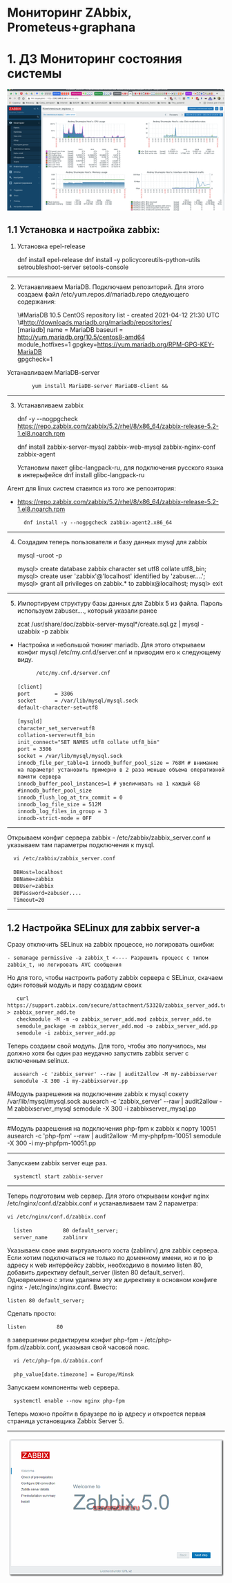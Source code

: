#       Мониторинг ZAbbix, Prometeus+graphana

#       1. ДЗ Мониторинг состояния системы


![Скриншот установленной zabbix системы](Images/Screenshot_Dashboard.png)



##        1.1  Установка и настройка zabbix:



1. Установка epel-release

      dnf install epel-release
      dnf install -y policycoreutils-python-utils setroubleshoot-server setools-console

___

2. Устанавливаем MariaDB. Подключаем репозиторий. Для этого создаем файл /etc/yum.repos.d/mariadb.repo следующего содержания:



      \\#MariaDB 10.5 CentOS repository list - created 2021-04-12 21:30 UTC
      \\#http://downloads.mariadb.org/mariadb/repositories/  
      [mariadb]
      name = MariaDB
      baseurl = http://yum.mariadb.org/10.5/centos8-amd64  
      module_hotfixes=1
      gpgkey=https://yum.mariadb.org/RPM-GPG-KEY-MariaDB  
      gpgcheck=1

Устанавливаем MariaDB-server

            yum install MariaDB-server MariaDB-client &&

___

3. Устанавливаем zabbix

      dnf -y --nogpgcheck https://repo.zabbix.com/zabbix/5.2/rhel/8/x86_64/zabbix-release-5.2-1.el8.noarch.rpm

      dnf install zabbix-server-mysql zabbix-web-mysql zabbix-nginx-conf zabbix-agent

      Установим пакет glibc-langpack-ru, для подключения русского языка в интерыфейсе
      dnf install glibc-langpack-ru

Агент для linux систем ставится из того же репозитория:

- https://repo.zabbix.com/zabbix/5.2/rhel/8/x86_64/zabbix-release-5.2-1.el8.noarch.rpm

        dnf install -y --nogpgcheck zabbix-agent2.x86_64

___

4. Создадим теперь пользователя и базу данных mysql для zabbix

    mysql -uroot -p

      mysql> create database zabbix character set utf8 collate utf8_bin;
      mysql> create user 'zabbix'@'localhost' identified by 'zabuser....';
      mysql> grant all privileges on zabbix.* to zabbix@localhost;
      mysql> exit

___

5. Импортируем структуру базы данных для Zabbix 5 из файла. Пароль используем zabuser...., который указали ранее

      zcat /usr/share/doc/zabbix-server-mysql*/create.sql.gz | mysql -uzabbix -p zabbix

  - Настройка и небольшой тюнинг mariadb.  Для этого открываем конфиг mysql /etc/my.cnf.d/server.cnf и приводим его к следующему виду.

              /etc/my.cnf.d/server.cnf

        [client]
        port		= 3306
        socket		= /var/lib/mysql/mysql.sock
        default-character-set=utf8

        [mysqld]
        character_set_server=utf8
        collation-server=utf8_bin
        init_connect="SET NAMES utf8 collate utf8_bin"
        port = 3306
        socket = /var/lib/mysql/mysql.sock
        innodb_file_per_table=1 innodb_buffer_pool_size = 768M # внимание на параметр! установить примерно в 2 раза меньше объема оперативной памяти сервера
        innodb_buffer_pool_instances=1 # увеличивать на 1 каждый GB
        #innodb_buffer_pool_size
        innodb_flush_log_at_trx_commit = 0
        innodb_log_file_size = 512M
        innodb_log_files_in_group = 3
        innodb-strict-mode = OFF

___


Открываем конфиг сервера zabbix - /etc/zabbix/zabbix_server.conf и указываем там параметры подключения к mysql.


      vi /etc/zabbix/zabbix_server.conf

      DBHost=localhost
      DBName=zabbix
      DBUser=zabbix
      DBPassword=zabuser....
      Timeout=20

___


##      1.2 Настройка SELinux для zabbix server-a

Сразу отключить SELinux на zabbix процессе, но логировать ошибки:

    - semanage permissive -a zabbix_t <---- Разрешить процесс с типом zabbix_t, но логировать AVC сообщения


Но для того, чтобы настроить работу zabbix сервера с SELinux, скачаем один готовый модуль и пару создадим своих


       curl https://support.zabbix.com/secure/attachment/53320/zabbix_server_add.te > zabbix_server_add.te
       checkmodule -M -m -o zabbix_server_add.mod zabbix_server_add.te
       semodule_package -m zabbix_server_add.mod -o zabbix_server_add.pp
       semodule -i zabbix_server_add.pp

Теперь создаем свой модуль. Для того, чтобы это получилось, мы должно хотя бы один раз неудачно запустить zabbix server с включенным selinux.

      ausearch -c 'zabbix_server' --raw | audit2allow -M my-zabbixserver
      semodule -X 300 -i my-zabbixserver.pp

\#Модуль разрешения на подключение zabbix к mysql сокету /var/lib/mysql/mysql.sock
ausearch -c 'zabbix_server' --raw | audit2allow -M zabbixserver_mysql
semodule -X 300 -i zabbixserver_mysql.pp
___
\#Модуль разрешения на подключения php-fpm к zabbix к порту 10051
ausearch -c 'php-fpm' --raw | audit2allow -M my-phpfpm-10051
semodule -X 300 -i my-phpfpm-10051.pp
___


Запускаем zabbix server еще раз.

      systemctl start zabbix-server

___

Теперь подготовим web сервер. Для этого открываем конфиг nginx /etc/nginx/conf.d/zabbix.conf и устанавливаем там 2 параметра:

    vi /etc/nginx/conf.d/zabbix.conf

      listen          80 default_server;
      server_name     zablinrv

Указываем свое имя виртуального хоста (zablinrv) для zabbix сервера. Если хотим подключаться не только по доменному имени, но и по ip адресу к web интерфейсу zabbix, необходимо в помимо listen 80, добавить директиву default_server (listen          80 default_server).
Одновременно с этим удаляем эту же директиву в основном конфиге nginx - /etc/nginx/nginx.conf. Вместо:

    listen 80 default_server;

Сделать просто:

    listen          80

в завершении редактируем конфиг php-fpm - /etc/php-fpm.d/zabbix.conf, указывая свой часовой пояс.

      vi /etc/php-fpm.d/zabbix.conf

      php_value[date.timezone] = Europe/Minsk

Запускаем компоненты web сервера.

      systemctl enable --now nginx php-fpm

Теперь можно пройти в браузере по ip адресу  и откроется первая страница установщика Zabbix Server 5.
___
![первая страница установщика Zabbix Server 5](Images/zabbix-5-install-configure-02.png)
